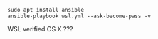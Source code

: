 ```
sudo apt install ansible
ansible-playbook wsl.yml --ask-become-pass -v
```

WSL verified
OS X ???
